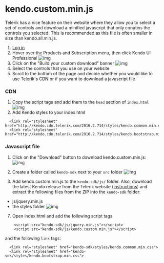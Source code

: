 # kendo.custom.min.js
Telerik has a nice feature on their website where they allow you to select a set of controls and download a minified javascript that only conatins the controls you selected. This is recommended as this file is often smaller in size than kendo.all.min.js.

1. [Log in](https://www.telerik.com/account)
2. Hover over the Products and Subscription menu, then click Kendo UI Professional
![img](http://i.imgur.com/jIggSWt.png)
3. Click on the "Build your custom download" banner
![img](http://i.imgur.com/INIvWuC.png)
4. Select the controls that you use on your website
5. Scroll to the bottom of the page and decide whether you would like to use Telerik's CDN or if you want to download a javascript file

### CDN
1. Copy the script tags and add them to the `head` section of `index.html`
![img](http://i.imgur.com/EwnTgY7.png)
2. Add Kendo styles to your index.html
```
  <link rel="stylesheet" href="http://kendo.cdn.telerik.com/2016.2.714/styles/kendo.common.min.css">
  <link rel="stylesheet" href="http://kendo.cdn.telerik.com/2016.2.714/styles/kendo.bootstrap.min.css">
```


### Javascript file
1. Click on the "Download" button to download kendo.custom.min.js:
![img](http://i.imgur.com/c1QiJ4L.png)

2. Create a folder called `kendo-sdk` next to your `src` folder
 ![img](http://i.imgur.com/8UjLOHX.png)
 3. Add kendo.custom.min.js to the `kendo-sdk/js/` folder. Also, download the latest Kendo release from the Telerik website ([instructions](./kendo_all_min_js.md)) and extract the following files from the ZIP into the `kendo-sdk` folder:
   - js/jquery.min.js
   - the styles folder
 ![img](http://i.imgur.com/czORt01.png)
 7. Open index.html and add the following script tags
```
    <script src="kendo-sdk/js/jquery.min.js"></script>
    <script src="kendo-sdk/js/kendo.custom.min.js"></script>
```
and the following `link` tags:
```
  <link rel="stylesheet" href="kendo-sdk/styles/kendo.common.min.css">
  <link rel="stylesheet" href="kendo-sdk/styles/kendo.bootstrap.min.css">
```

